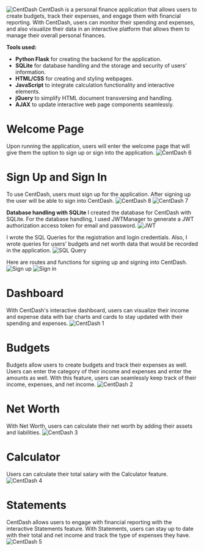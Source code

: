 ![CentDash](https://github.com/Warrenn205/CentDash/assets/122620756/305d649d-3f4f-4c37-a987-9a01fe57a312)
CentDash is a personal finance application that allows users to create budgets, track their expenses, and engage them with financial reporting. With CentDash, users can monitor their spending and expenses, and also visualize their data in an interactive platform that allows them to manage their overall personal finances.

**Tools used:**
- **Python Flask** for creating the backend for the application.
- **SQLite** for database handling and the storage and security of users' information.
- **HTML/CSS** for creating and styling webpages.
- **JavaScript** to integrate calculation functionality and interactive elements.
- **jQuery** to simplify HTML document transversing and handling.
- **AJAX** to update interactive web page components seamlessly.

# Welcome Page
Upon running the application, users will enter the welcome page that will give them the option to sign up or sign into the application.
![CentDash 6](https://github.com/Warrenn205/CentDash/assets/122620756/3312ebd9-ee08-4b86-9559-1a8d8c6fc7be)

# Sign Up and Sign In
To use CentDash, users must sign up for the application. After signing up the user will be able to sign into CentDash.
![CentDash 8](https://github.com/Warrenn205/CentDash/assets/122620756/04795710-f07d-483f-918a-1781212304bb)
![CentDash 7](https://github.com/Warrenn205/CentDash/assets/122620756/61acd744-d73d-4899-8729-a902ab9267cb)

**Database handling with SQLite**
I created the database for CentDash with SQLite. For the database handling, I used JWTManager to generate a JWT authorization access token for email and password. 
![JWT](https://github.com/user-attachments/assets/22dd59f7-5fd6-41d2-9364-cc66d0beeac8)

I wrote the SQL Queries for the registration and login credentials. Also, I wrote queries for users' budgets and net worth data that would be recorded in the application.
![SQL Query](https://github.com/user-attachments/assets/ac296ce6-4f05-4cc8-8965-06115f36f614)

Here are routes and functions for signing up and signing into CentDash.
![Sign up](https://github.com/user-attachments/assets/e558266f-527d-429f-a079-03016a7f283d)
![Sign in](https://github.com/user-attachments/assets/ae66f312-0d87-4338-a1f6-23a47c804e9c)


# Dashboard
With CentDash's interactive dashboard, users can visualize their income and expense data with bar charts and cards to stay updated with their spending and expenses. 
![CentDash 1](https://github.com/Warrenn205/CentDash/assets/122620756/afb3020d-481c-4073-91e6-d12e453b2176)

# Budgets
Budgets allow users to create budgets and track their expenses as well. Users can enter the category of their income and expenses and enter the amounts as well. With this feature, users can seamlessly keep track of their income, expenses, and net income.
![CentDash 2](https://github.com/Warrenn205/CentDash/assets/122620756/d455cb47-1c96-412c-ae31-25f85efcdc68)

# Net Worth
With Net Worth, users can calculate their net worth by adding their assets and liabilities.
![CentDash 3](https://github.com/Warrenn205/CentDash/assets/122620756/4d6771dd-8d4a-4e69-9952-59eb12f748c0)

# Calculator
Users can calculate their total salary with the Calculator feature.
![CentDash 4](https://github.com/Warrenn205/CentDash/assets/122620756/54835a8a-0721-44c8-8ceb-67019b5bb48f)

# Statements
CentDash allows users to engage with financial reporting with the interactive Statements feature. With Statements, users can stay up to date with their total and net income and track the type of expenses they have.
![CentDash 5](https://github.com/Warrenn205/CentDash/assets/122620756/f31635a7-02e2-4850-8805-0ae98a844fa6)
